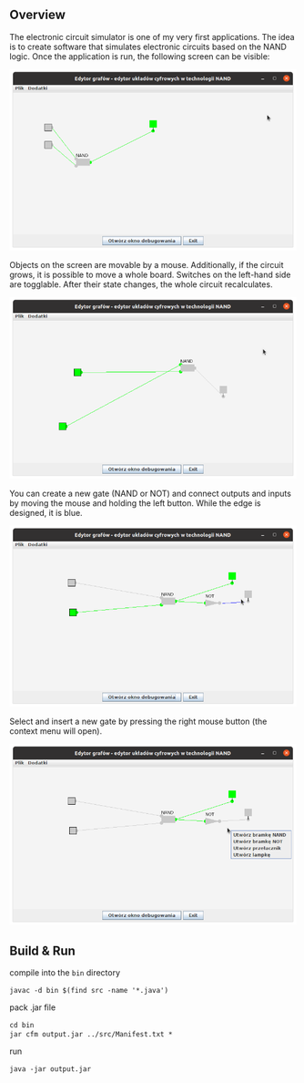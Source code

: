 ## Overview

The electronic circuit simulator is one of my very first applications. The idea is to create software that simulates electronic circuits based on the NAND logic. Once the application is run, the following screen can be visible:

![Hello Screen](images/helloScreen.png)

Objects on the screen are movable by a mouse. Additionally, if the circuit grows, it is possible to move a whole board. Switches on the left-hand side are togglable. After their state changes, the whole circuit recalculates. 

![Move and change state](images/movedAndChanged.png)

You can create a new gate (NAND or NOT) and connect outputs and inputs by moving the mouse and holding the left button. While the edge is designed, it is blue. 

![image description](images/edgeCreation.png)


Select and insert a new gate by pressing the right mouse button (the context menu will open).

![image description](images/AvailableGates.png)


## Build & Run
compile into the `bin` directory
```
javac -d bin $(find src -name '*.java')
```
pack .jar file
```
cd bin
jar cfm output.jar ../src/Manifest.txt *
```
run
```
java -jar output.jar
```


